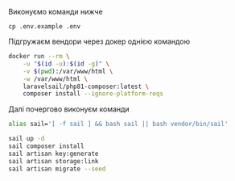 Виконуємо команди нижче

```
cp .env.example .env
```

Підгружаєм вендори через докер однією командою

```bash
docker run --rm \
    -u "$(id -u):$(id -g)" \
    -v $(pwd):/var/www/html \
    -w /var/www/html \
    laravelsail/php81-composer:latest \
    composer install --ignore-platform-reqs
```

Далі почергово виконуєм команди

```bash
alias sail='[ -f sail ] && bash sail || bash vendor/bin/sail'

sail up -d
sail composer install
sail artisan key:generate
sail artisan storage:link
sail artisan migrate --seed
